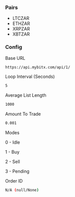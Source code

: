 

### Pairs
- LTCZAR
- ETHZAR
- XRPZAR
- XBTZAR

### Config
Base URL
```bash
https://api.mybitx.com/api/1/
```

Loop Interval (Seconds)
```bash
5
```

Average List Length
```bash
1000
```

Amount To Trade
```bash
0.001
```

Modes

0 - Idle

1 - Buy

2 - Sell

3 - Pending

Order ID
```bash
N/A (null/None)
```